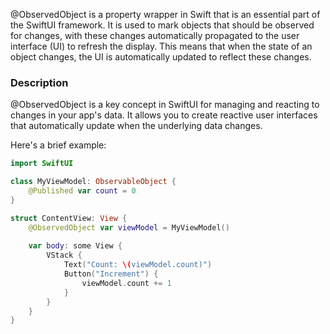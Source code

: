 @ObservedObject is a property wrapper in Swift that is an essential part of the SwiftUI framework. It is used to mark objects that should be observed for changes, with these changes automatically propagated to the user interface (UI) to refresh the display. This means that when the state of an object changes, the UI is automatically updated to reflect these changes.

### Description

@ObservedObject is a key concept in SwiftUI for managing and reacting to changes in your app's data. It allows you to create reactive user interfaces that automatically update when the underlying data changes.

Here's a brief example:

```swift
import SwiftUI

class MyViewModel: ObservableObject {
    @Published var count = 0
}

struct ContentView: View {
    @ObservedObject var viewModel = MyViewModel()
    
    var body: some View {
        VStack {
            Text("Count: \(viewModel.count)")
            Button("Increment") {
                viewModel.count += 1
            }
        }
    }
}
